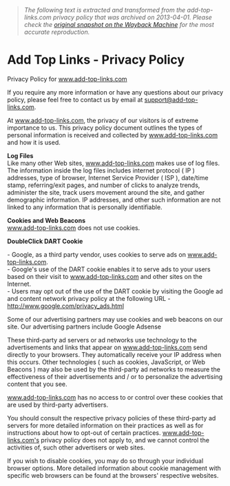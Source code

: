 > *The following text is extracted and transformed from the add-top-links.com privacy policy that was archived on 2013-04-01. Please check the [original snapshot on the Wayback Machine](https://web.archive.org/web/20130401100734id_/http%3A//add-top-links.com/privacy-policy.php) for the most accurate reproduction.*

# Add Top Links - Privacy Policy

Privacy Policy for www.add-top-links.com 

If you require any more information or have any questions about our privacy policy, please feel free to contact us by email at support@add-top-links.com. 

At www.add-top-links.com, the privacy of our visitors is of extreme importance to us. This privacy policy document outlines the types of personal information is received and collected by www.add-top-links.com and how it is used. 

**Log Files**  
Like many other Web sites, www.add-top-links.com makes use of log files. The information inside the log files includes internet protocol ( IP ) addresses, type of browser, Internet Service Provider ( ISP ), date/time stamp, referring/exit pages, and number of clicks to analyze trends, administer the site, track users movement around the site, and gather demographic information. IP addresses, and other such information are not linked to any information that is personally identifiable. 

**Cookies and Web Beacons**  
www.add-top-links.com does not use cookies. 

**DoubleClick DART Cookie**

\- Google, as a third party vendor, uses cookies to serve ads on www.add-top-links.com.  
\- Google's use of the DART cookie enables it to serve ads to your users based on their visit to www.add-top-links.com and other sites on the Internet.   
\- Users may opt out of the use of the DART cookie by visiting the Google ad and content network privacy policy at the following URL - http://www.google.com/privacy_ads.html 

Some of our advertising partners may use cookies and web beacons on our site. Our advertising partners include Google Adsense

These third-party ad servers or ad networks use technology to the advertisements and links that appear on www.add-top-links.com send directly to your browsers. They automatically receive your IP address when this occurs. Other technologies ( such as cookies, JavaScript, or Web Beacons ) may also be used by the third-party ad networks to measure the effectiveness of their advertisements and / or to personalize the advertising content that you see. 

www.add-top-links.com has no access to or control over these cookies that are used by third-party advertisers. 

You should consult the respective privacy policies of these third-party ad servers for more detailed information on their practices as well as for instructions about how to opt-out of certain practices. www.add-top-links.com's privacy policy does not apply to, and we cannot control the activities of, such other advertisers or web sites. 

If you wish to disable cookies, you may do so through your individual browser options. More detailed information about cookie management with specific web browsers can be found at the browsers' respective websites. 
